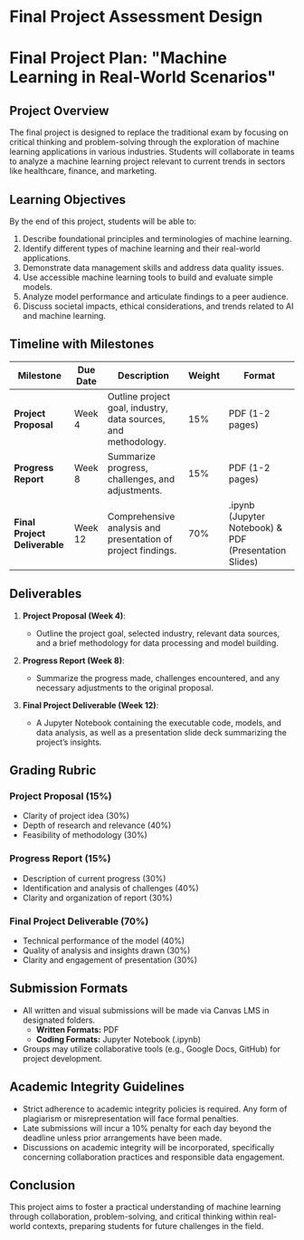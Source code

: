 Final Project Assessment Design
===============================

# Final Project Plan: "Machine Learning in Real-World Scenarios" 

## Project Overview
The final project is designed to replace the traditional exam by focusing on critical thinking and problem-solving through the exploration of machine learning applications in various industries. Students will collaborate in teams to analyze a machine learning project relevant to current trends in sectors like healthcare, finance, and marketing.

## Learning Objectives
By the end of this project, students will be able to:
1. Describe foundational principles and terminologies of machine learning.
2. Identify different types of machine learning and their real-world applications.
3. Demonstrate data management skills and address data quality issues.
4. Use accessible machine learning tools to build and evaluate simple models.
5. Analyze model performance and articulate findings to a peer audience.
6. Discuss societal impacts, ethical considerations, and trends related to AI and machine learning.

## Timeline with Milestones

| Milestone                     | Due Date   | Description                                           | Weight | Format                            |
|-------------------------------|------------|------------------------------------------------------|--------|-----------------------------------|
| **Project Proposal**          | Week 4    | Outline project goal, industry, data sources, and methodology. | 15%    | PDF (1-2 pages)                   |
| **Progress Report**           | Week 8    | Summarize progress, challenges, and adjustments.       | 15%    | PDF (1-2 pages)                   |
| **Final Project Deliverable** | Week 12   | Comprehensive analysis and presentation of project findings. | 70%    | .ipynb (Jupyter Notebook) & PDF (Presentation Slides) |

## Deliverables
1. **Project Proposal (Week 4)**:
   - Outline the project goal, selected industry, relevant data sources, and a brief methodology for data processing and model building.

2. **Progress Report (Week 8)**:
   - Summarize the progress made, challenges encountered, and any necessary adjustments to the original proposal.

3. **Final Project Deliverable (Week 12)**:
   - A Jupyter Notebook containing the executable code, models, and data analysis, as well as a presentation slide deck summarizing the project’s insights.

## Grading Rubric

### Project Proposal (15%)
- Clarity of project idea (30%)
- Depth of research and relevance (40%)
- Feasibility of methodology (30%)

### Progress Report (15%)
- Description of current progress (30%)
- Identification and analysis of challenges (40%)
- Clarity and organization of report (30%)

### Final Project Deliverable (70%)
- Technical performance of the model (40%)
- Quality of analysis and insights drawn (30%)
- Clarity and engagement of presentation (30%)

## Submission Formats
- All written and visual submissions will be made via Canvas LMS in designated folders.
   - **Written Formats:** PDF
   - **Coding Formats:** Jupyter Notebook (.ipynb)
- Groups may utilize collaborative tools (e.g., Google Docs, GitHub) for project development.

## Academic Integrity Guidelines
- Strict adherence to academic integrity policies is required. Any form of plagiarism or misrepresentation will face formal penalties.
- Late submissions will incur a 10% penalty for each day beyond the deadline unless prior arrangements have been made.
- Discussions on academic integrity will be incorporated, specifically concerning collaboration practices and responsible data engagement.

## Conclusion
This project aims to foster a practical understanding of machine learning through collaboration, problem-solving, and critical thinking within real-world contexts, preparing students for future challenges in the field.